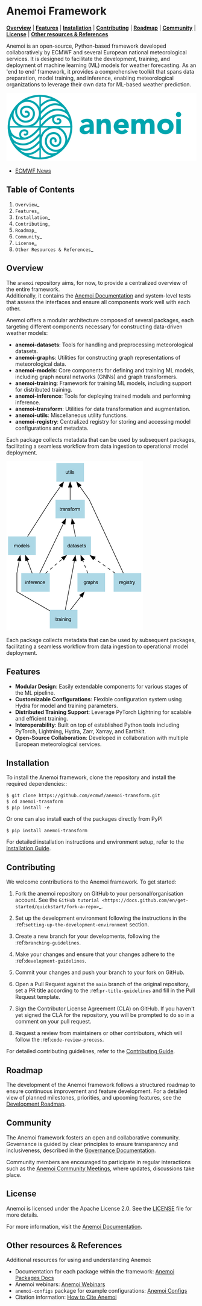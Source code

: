Anemoi Framework
================

[**Overview**](#overview) | [**Features**](#features) | [**Installation**](#installation) | [**Contributing**](#contributing) | [**Roadmap**](#roadmap) | [**Community**](#community) | [**License**](#license) |  [**Other resources & References**](#other-resources--references)


Anemoi is an open-source, Python-based framework developed collaboratively by ECMWF and several European national meteorological services.  It is designed to facilitate the development, training, and deployment of machine learning (ML) models for weather forecasting. As an 'end to end' framework, it provides a comprehensive toolkit that spans data preparation, model training, and inference, enabling meteorological organizations to leverage their own data for ML-based weather prediction.  

![Anemoi Logo](docs/_static/logo.png)

- [ECMWF News](https://www.ecmwf.int/en/about/media-centre/news/2024/anemoi-new-framework-weather-forecasting-based-machine-learning)  


Table of Contents
-----------------

1. `Overview`_
2. `Features`_
3. `Installation`_
4. `Contributing`_
5. `Roadmap`_
6. `Community`_
7. `License`_
8. `Other Resources & References`_

Overview
--------
The `anemoi` repository aims, for now, to provide a centralized overview of the entire framework.  
Additionally, it contains the [Anemoi Documentation](https://anemoi.readthedocs.io/en/latest/) and system-level tests that assess the interfaces and ensure all components work well with each other.  

Anemoi offers a modular architecture composed of several packages, each targeting different components necessary for constructing data-driven weather models:

- **anemoi-datasets**: Tools for handling and preprocessing meteorological datasets.  
- **anemoi-graphs**: Utilities for constructing graph representations of meteorological data.  
- **anemoi-models**: Core components for defining and training ML models, including graph neural networks (GNNs) and graph transformers.  
- **anemoi-training**: Framework for training ML models, including support for distributed training.  
- **anemoi-inference**: Tools for deploying trained models and performing inference.  
- **anemoi-transform**: Utilities for data transformation and augmentation.  
- **anemoi-utils**: Miscellaneous utility functions.  
- **anemoi-registry**: Centralized registry for storing and accessing model configurations and metadata.  

Each package collects metadata that can be used by subsequent packages, facilitating a seamless workflow from data ingestion to operational model deployment.  

![Anemoi Dependencies](docs/_static/dependencies.png)

Each package collects metadata that can be used by subsequent packages, facilitating a seamless workflow from data ingestion to operational model deployment. 


Features
--------

- **Modular Design**: Easily extendable components for various stages of the ML pipeline.  
- **Customizable Configurations**: Flexible configuration system using Hydra for model and training parameters.  
- **Distributed Training Support**: Leverage PyTorch Lightning for scalable and efficient training.  
- **Interoperability**: Built on top of established Python tools including PyTorch, Lightning, Hydra, Zarr, Xarray, and Earthkit.  
- **Open-Source Collaboration**: Developed in collaboration with multiple European meteorological services.  

Installation
------------

To install the Anemoi framework, clone the repository and install the required dependencies::

    $ git clone https://github.com/ecmwf/anemoi-transform.git
    $ cd anemoi-trasnform
    $ pip install -e

Or one can also install each of the packages directly from PyPI

    $ pip install anemoi-transform


For detailed installation instructions and environment setup, refer to the [Installation Guide](https://anemoi.readthedocs.io/en/latest/installation/).

Contributing
------------

We welcome contributions to the Anemoi framework. To get started:

1. Fork the anemoi repository on GitHub to your personal/organisation
   account. See the `GitHub tutorial
   <https://docs.github.com/en/get-started/quickstart/fork-a-repo>`_.

2. Set up the development environment following the instructions in the
   :ref:`setting-up-the-development-environment` section.

3. Create a new branch for your developments, following the
   :ref:`branching-guidelines`.

4. Make your changes and ensure that your changes adhere to the
   :ref:`development-guidelines`.

5. Commit your changes and push your branch to your fork on GitHub.

6. Open a Pull Request against the `main` branch of the original
   repository, set a PR title according to the
   :ref:`pr-title-guidelines` and fill in the Pull Request template.

7. Sign the Contributor License Agreement (CLA) on GitHub. If you
   haven't yet signed the CLA for the repository, you will be prompted
   to do so in a comment on your pull request.

8. Request a review from maintainers or other contributors, which will
   follow the :ref:`code-review-process`.

For detailed contributing guidelines, refer to the [Contributing Guide](https://anemoi.readthedocs.io/en/latest/contributing/).


## Roadmap

The development of the Anemoi framework follows a structured roadmap to ensure continuous improvement and feature development.
For a detailed view of planned milestones, priorities, and upcoming features, see the [Development Roadmap](https://anemoi.readthedocs.io/en/latest/contributing/roadmap.html#development-roadmap).


## Community

The Anemoi framework fosters an open and collaborative community. Governance is guided by clear principles to ensure transparency and inclusiveness, described in the [Governance Documentation](https://anemoi.readthedocs.io/en/latest/contributing/governance.html).


Community members are encouraged to participate in regular interactions such as the [Anemoi Community Meetings](https://anemoi.readthedocs.io/en/latest/contributing/roadmap.html#anemoi-community-meeting), where updates, discussions take place.

## License

Anemoi is licensed under the Apache License 2.0.
See the [LICENSE](https://github.com/ecmwf/anemoi-core/blob/main/LICENSE) file for more details.

For more information, visit the [Anemoi Documentation](https://anemoi.readthedocs.io/en/latest/).

## Other resources & References 

Additional resources for using and understanding Anemoi:

- Documentation for each package within the framework: [Anemoi Packages Docs](https://anemoi.readthedocs.io/en/latest/)
- Anemoi webinars: [Anemoi Webinars](https://events.ecmwf.int/event/446/)
- `anemoi-configs` package for example configurations: [Anemoi Configs](https://github.com/ecmwf/anemoi-configs)
- Citation information: [How to Cite Anemoi](https://anemoi.readthedocs.io/en/latest/index.html#how-to-cite-anemoi)